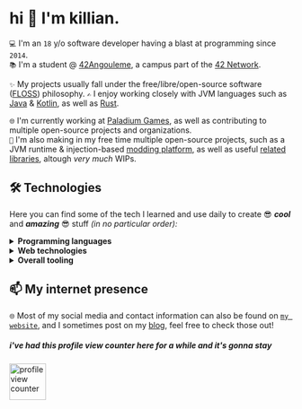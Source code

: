 # hi 👋 I'm **killian.**

`💻` I'm an `18` y/o software developer having a blast at programming since `2014`.  
`📚` I'm a student @ [42Angouleme](https://42angouleme.fr), a campus part of the [42 Network](https://www.42network.org/). 

`✨` My projects usually fall under the free/libre/open-source software ([FLOSS](https://en.wikipedia.org/wiki/Free_and_open-source_software)) philosophy.
`✍️` I enjoy working closely with JVM languages such as [Java](https://adoptium.net) & [Kotlin](https://kotlinlang.org), as well as [Rust](https://rust-lang.org).  

`🌐` I'm currently working at [Paladium Games](https://paladium-pvp.fr), as well as contributing to multiple open-source projects and organizations.  
`🌱` I'm also making in my free time multiple open-source projects, such as a JVM runtime & injection-based [modding platform](https://github.com/LumosMC), as well as useful [related libraries](https://github.com/stardust-enterprises/deface), altough _very much_ WIPs.

## 🛠️ Technologies

Here you can find some of the tech I learned and use daily to create 😎 **_cool_** and **_amazing_** 😎 stuff _(in no particular order):_

<details>
<summary><b>Programming languages</b></summary>
<br>
<a href="https://skillicons.dev"><img src="https://skillicons.dev/icons?i=java,c,rust,kotlin,python,typescript" alt="Programming languages" height="40"/></a>
</details>

<details>
<summary><b>Web technologies</b></summary>
<br>
<a href="https://skillicons.dev"><img src="https://skillicons.dev/icons?i=tailwind,svelte,spring,react,ktor" alt="Web technologies" height="40"/></a>
</details>

<details>
<summary><b>Overall tooling</b></summary>
<br>
<a href="https://skillicons.dev"><img src="https://skillicons.dev/icons?i=linux,vim,idea,gradle,maven,bash,git,docker,github,bun,deno" alt="Tooling & other" height="40"/></a>
</details>

## 📫 My internet presence

`🌐` Most of my social media and contact information can also be found on [`my website`](https://xtrm.me), and I sometimes post on my [blog](https://blog.xtrm.me), feel free to check those out!

##### i've had this profile view counter here for a while and it's gonna stay
<img src="https://moe-counter.glitch.me/get/@xTrM-EN" alt="profile view counter" height="65"/>
